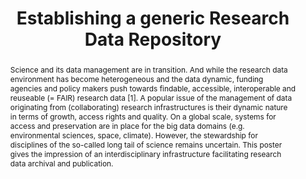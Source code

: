 ---
abstract: Science and its data management are in transition. And while the research
  data environment has become heterogeneous and the data dynamic, funding agencies
  and policy makers push towards findable, accessible, interoperable and reuseable
  (= FAIR) research data [1]. A popular issue of the management of data originating
  from (collaborating) research infrastructures is their dynamic nature in terms of
  growth, access rights and quality. On a global scale, systems for access and preservation
  are in place for the big data domains (e.g. environmental sciences, space, climate).
  However, the stewardship for disciplines of the so-called long tail of science remains
  uncertain. This poster gives the impression of an interdisciplinary infrastructure
  facilitating research data archival and publication.
creators:
- Kraft, Angelina
- Potthoff, Jan
- Razum, Matthias
date: null
document_url: https://services.phaidra.univie.ac.at/api/object/o:503162/download
grand_parent: iPRES
institutions: []
keywords: []
landing_page_url: https://phaidra.univie.ac.at/o:503162
language: eng
layout: publication
license: CC BY-NC-SA 3.0 AT
notes_url: null
parent: iPRES 2016
presentation_url: null
publication_type: poster
size: 328619
source_name: iPRES
title: Establishing a generic Research Data Repository
year: 2016
---